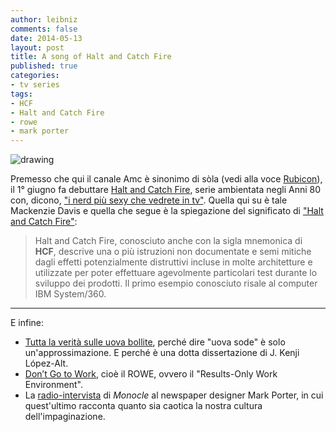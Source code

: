 ```yaml
---
author: leibniz
comments: false
date: 2014-05-13
layout: post
title: A song of Halt and Catch Fire
published: true
categories:
- tv series
tags:
- HCF
- Halt and Catch Fire
- rowe
- mark porter
---
```


![drawing](http://images.amcnetworks.com/amctv.com/wp-content/uploads/2014/05/HaCF-look-at-series-980x551-clean.jpg)

Premesso che qui il canale Amc è sinonimo di sòla (vedi alla voce [Rubicon](http://goo.gl/OOw008)), il 1° giugno fa debuttare [Halt and Catch Fire](http://www.amctv.com/halt-and-catch-fire/videos/a-look-at-the-series-halt-and-catch-fire), serie ambientata negli Anni 80 con, dicono, ["i nerd più sexy che vedrete in tv"](http://recode.net/2014/05/09/stars-of-halt-and-catch-fire-on-techs-god-complex/). Quella qui su è tale Mackenzie Davis e quella che segue è la spiegazione del significato di ["Halt and Catch Fire"](https://it.wikipedia.org/wiki/Halt_and_Catch_Fire):

>Halt and Catch Fire, conosciuto anche con la sigla mnemonica di **HCF**, descrive una o più istruzioni non documentate e semi mitiche dagli effetti potenzialmente distruttivi incluse in molte architetture e utilizzate per poter effettuare agevolmente particolari test durante lo sviluppo dei prodotti. Il primo esempio conosciuto risale al computer IBM System/360.

***

E infine:

- [Tutta la verità sulle uova bollite](http://www.seriouseats.com/2014/05/the-secrets-to-peeling-hard-boiled-eggs.html), perché dire "uova sode" è solo un'approssimazione. E perché è una dotta dissertazione di J. Kenji López-Alt.
- [Don’t Go to Work](http://goo.gl/JA58Nu), cioè il ROWE, ovvero il "Results-Only Work Environment".
- La [radio-intervista](http://monocle.com/radio/shows/the-stack/89/) di _Monocle_ al newspaper designer Mark Porter, in cui quest'ultimo racconta quanto sia caotica la nostra cultura dell'impaginazione.
